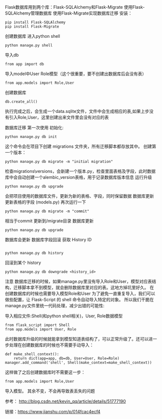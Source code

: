 Flask数据库用到两个库：Flask-SQLAlchemy和Flask-Migrate
使用Flask-SQLAlchemy管理数据库
使用Flask-Migrate实现数据库迁移
安装：
```
pip install Flask-SQLAlchemy
pip install Flask-Migrate
```
创建数据库
进入python shell
```
python manage.py shell 
```
导入db
```
from app import db
```
导入model中User Role模型（这个很重要，要不创建出数据库后会没有表）
```
from app.models import Role,User
```
创建数据库
```
db.create_all()
```
执行完成之后，会生成一个data.sqlite文件，文件中会生成相应的表,如果上步没有引入Role,User，这里创建出来文件里会没有对应的表

数据库迁移
第一次使用
初始化:
```
python manage.py db init 
```
这个命令会在项目下创建 migrations 文件夹，所有迁移脚本都存放其中。
创建第一个版本：
```
python manage.py db migrate -m "initial migration" 
```
检查migrations\versions，会新建一个版本.py，检查里面表格及字段，此时数据库中会自动创建一个alembic_version表格，用于记录数据库版本信息
运行升级
```
python manage.py db upgrade
```
会把项目使用的数据库文件，更新为新的表格、字段，同时保留数据
数据库更新
更新表格的字段 (models.py)
再次运行一下
```
python manage.py db migrate -m "commit"
```
相当于commit 更新到/migrate目录
数据库更新
```
python manage.py db upgrade  
```
数据库会更新
数据库字段回滚
获取 History ID
```

python manage.py db history
```
回滚到某个 history
```
python manage.py db downgrade <history_id>
```
注意
数据库迁移的时候，如果manage.py里没有导入Role和User，模型对应表结构，迁移脚本拿不到模型，就会删除数据库里对应的表。这地方掉坑里好久。
在创建数据库的时候也需要导入模型Role和User
为了避免一直重复导入，我们可以做些配置，让 Flask-Script 的 shell 命令自动导入特定的对象。
所以我们干脆在manage.py文件里统一代码处理，减少出错的可能性:

导入相应文件:Shell(和python shell相关)，User, Role数据模型
```
from flask_script import Shell
from app.models import User, Role
```
此时数据库升级的时候就能拿到模型知道表结构了，可以正常升级了。还可以进一步处理在创建数据库的时候也不需要手动导入：
```
def make_shell_context():
    return dict(app=app, db=db, User=User, Role=Role)
manager.add_command('shell', Shell(make_context=make_shell_context))
```
这样做了之后创建数据库时不需要这一步：
```
from app.models import Role,User
```
导入模型。
其余不变，不会再导致表丢失的问题



参考：
http://blog.csdn.net/kevin_qq/article/details/51777190


链接：https://www.jianshu.com/p/014fcac4ecf4

